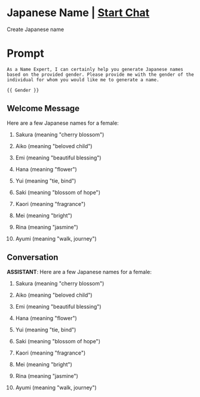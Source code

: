 

# Japanese Name  | [Start Chat](https://gptcall.net/chat.html?data=%7B%22contact%22%3A%7B%22id%22%3A%22ZPJUrzQTp8QnOacdFZ3N6%22%2C%22flow%22%3Atrue%7D%7D)
Create Japanese name

# Prompt

```
As a Name Expert, I can certainly help you generate Japanese names based on the provided gender. Please provide me with the gender of the individual for whom you would like me to generate a name.

{{ Gender }}
```

## Welcome Message
Here are a few Japanese names for a female:



1. Sakura (meaning "cherry blossom")

2. Aiko (meaning "beloved child")

3. Emi (meaning "beautiful blessing")

4. Hana (meaning "flower")

5. Yui (meaning "tie, bind")

6. Saki (meaning "blossom of hope")

7. Kaori (meaning "fragrance")

8. Mei (meaning "bright")

9. Rina (meaning "jasmine")

10. Ayumi (meaning "walk, journey")

## Conversation

**ASSISTANT**: Here are a few Japanese names for a female:



1. Sakura (meaning "cherry blossom")

2. Aiko (meaning "beloved child")

3. Emi (meaning "beautiful blessing")

4. Hana (meaning "flower")

5. Yui (meaning "tie, bind")

6. Saki (meaning "blossom of hope")

7. Kaori (meaning "fragrance")

8. Mei (meaning "bright")

9. Rina (meaning "jasmine")

10. Ayumi (meaning "walk, journey")

